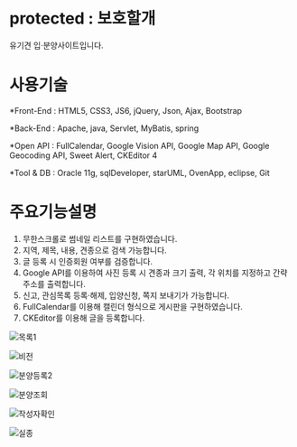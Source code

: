 # protected : 보호할개
유기견 입·분양사이트입니다.


  

# 사용기술
*Front-End : HTML5, CSS3, JS6, jQuery, Json, Ajax, Bootstrap

*Back-End : Apache, java, Servlet, MyBatis, spring

*Open API : FullCalendar, Google Vision API, Google Map API, Google Geocoding API, Sweet Alert, CKEditor 4

*Tool & DB : Oracle 11g, sqlDeveloper, starUML, OvenApp, eclipse, Git

  


# 주요기능설명

1. 무한스크롤로 썸네일 리스트를 구현하였습니다.
2. 지역, 제목, 내용, 견종으로 검색 가능합니다.
3. 글 등록 시 인증회원 여부를 검증합니다.
4. Google API를 이용하여 사진 등록 시 견종과 크기 출력, 각 위치를 지정하고 간략 주소를 출력합니다.
5. 신고, 관심목록 등록·해제, 입양신청, 쪽지 보내기가 가능합니다.
6. FullCalendar를 이용해 캘린더 형식으로 게시판을 구현하였습니다.
7. CKEditor를 이용해 글을 등록합니다.
  

![목록1](https://user-images.githubusercontent.com/50124719/70513419-eb88f880-1b74-11ea-825f-57729a40f4fb.png)

![비전](https://user-images.githubusercontent.com/50124719/70514847-b29e5300-1b77-11ea-8a27-9e487d6709e5.gif)

![분양등록2 ](https://user-images.githubusercontent.com/50124719/70515164-39ebc680-1b78-11ea-861d-6b217142cc54.png)

![분양조회](https://user-images.githubusercontent.com/50124719/70516129-c945a980-1b79-11ea-8fe0-629025964da5.png)

![작성자확인](https://user-images.githubusercontent.com/50124719/70515780-3dcc1880-1b79-11ea-84a3-407a53c93720.png)

![실종](https://user-images.githubusercontent.com/50124719/70516126-c8ad1300-1b79-11ea-9502-52259771845c.png)

